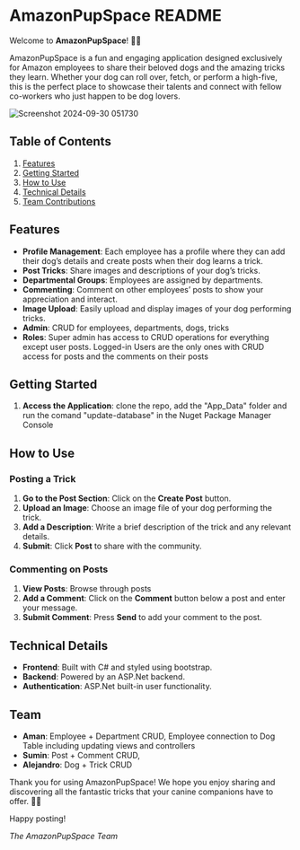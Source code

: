 # AmazonPupSpace README

Welcome to **AmazonPupSpace**! 🎉🐾

AmazonPupSpace is a fun and engaging application designed exclusively for Amazon employees to share their beloved dogs and the amazing tricks they learn. Whether your dog can roll over, fetch, or perform a high-five, this is the perfect place to showcase their talents and connect with fellow co-workers who just happen to be dog lovers.

![Screenshot 2024-09-30 051730](https://github.com/user-attachments/assets/4c68ee7a-7e63-4619-af65-6488416484b1)

## Table of Contents
1. [Features](#features)
2. [Getting Started](#getting-started)
3. [How to Use](#how-to-use)
4. [Technical Details](#technical-details)
5. [Team Contributions](#team)

## Features

- **Profile Management**: Each employee has a profile where they can add their dog’s details and create posts when their dog learns a trick.
- **Post Tricks**: Share images and descriptions of your dog’s tricks.
- **Departmental Groups**: Employees are assigned by departments.
- **Commenting**: Comment on other employees’ posts to show your appreciation and interact.
- **Image Upload**: Easily upload and display images of your dog performing tricks.
- **Admin**: CRUD for employees, departments, dogs, tricks
- **Roles**: Super admin has access to CRUD operations for everything except user posts. Logged-in Users are the only ones with CRUD access for posts and the comments on their posts 

## Getting Started

1. **Access the Application**: clone the repo, add the "App_Data" folder and run the comand "update-database" in the Nuget Package Manager Console

## How to Use

### Posting a Trick

1. **Go to the Post Section**: Click on the **Create Post** button.
2. **Upload an Image**: Choose an image file of your dog performing the trick.
3. **Add a Description**: Write a brief description of the trick and any relevant details.
5. **Submit**: Click **Post** to share with the community.

### Commenting on Posts

1. **View Posts**: Browse through posts 
2. **Add a Comment**: Click on the **Comment** button below a post and enter your message.
3. **Submit Comment**: Press **Send** to add your comment to the post.

## Technical Details

- **Frontend**: Built with C# and styled using bootstrap.
- **Backend**: Powered by an ASP.Net backend.
- **Authentication**: ASP.Net built-in user functionality.

## Team

- **Aman**: Employee + Department CRUD, Employee connection to Dog Table including updating views and controllers
- **Sumin**: Post + Comment CRUD, 
- **Alejandro**: Dog + Trick CRUD

Thank you for using AmazonPupSpace! We hope you enjoy sharing and discovering all the fantastic tricks that your canine companions have to offer. 🐶✨

Happy posting!

*The AmazonPupSpace Team*
